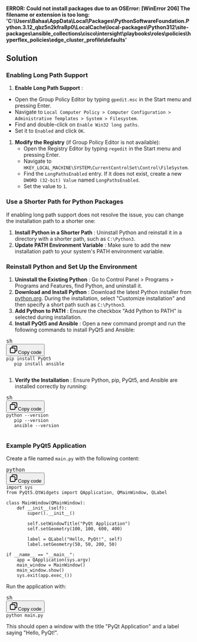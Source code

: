 #### **ERROR: Could not install packages due to an OSError: [WinError 206] The filename or extension is too long: 'C:\\Users\\Bahaa\\AppData\\Local\\Packages\\PythonSoftwareFoundation.Python.3.12_qbz5n2kfra8p0\\LocalCache\\local-packages\\Python312\\site-packages\\ansible_collections\\cisco\\intersight\\playbooks\\roles\\policies\\hyperflex_policies\\edge_cluster_profile\\defaults'**

## Solution


### Enabling Long Path Support

1. **Enable Long Path Support** :

* Open the Group Policy Editor by typing `gpedit.msc` in the Start menu and pressing Enter.
* Navigate to `Local Computer Policy > Computer Configuration > Administrative Templates > System > Filesystem`.
* Find and double-click on `Enable Win32 long paths`.
* Set it to `Enabled` and click `OK`.

1. **Modify the Registry** (if Group Policy Editor is not available):
   * Open the Registry Editor by typing `regedit` in the Start menu and pressing Enter.
   * Navigate to `HKEY_LOCAL_MACHINE\SYSTEM\CurrentControlSet\Control\FileSystem`.
   * Find the `LongPathsEnabled` entry. If it does not exist, create a new `DWORD (32-bit) Value` named `LongPathsEnabled`.
   * Set the value to `1`.

### Use a Shorter Path for Python Packages

If enabling long path support does not resolve the issue, you can change the installation path to a shorter one:

1. **Install Python in a Shorter Path** :
   Uninstall Python and reinstall it in a directory with a shorter path, such as `C:\Python3`.
2. **Update PATH Environment Variable** :
   Make sure to add the new installation path to your system's PATH environment variable.

### Reinstall Python and Set Up the Environment

1. **Uninstall the Existing Python** :
   Go to Control Panel > Programs > Programs and Features, find Python, and uninstall it.
2. **Download and Install Python** :
   Download the latest Python installer from [python.org](https://www.python.org/downloads/). During the installation, select "Customize installation" and then specify a short path such as `C:\Python3`.
3. **Add Python to PATH** :
   Ensure the checkbox "Add Python to PATH" is selected during installation.
4. **Install PyQt5 and Ansible** :
   Open a new command prompt and run the following commands to install PyQt5 and Ansible:

<pre><div class="dark bg-gray-950 rounded-md border-[0.5px] border-token-border-medium"><div class="flex items-center relative text-token-text-secondary bg-token-main-surface-secondary px-4 py-2 text-xs font-sans justify-between rounded-t-md"><span>sh</span><div class="flex items-center"><span class="" data-state="closed"><button class="flex gap-1 items-center"><svg xmlns="http://www.w3.org/2000/svg" width="24" height="24" fill="none" viewBox="0 0 24 24" class="icon-sm"><path fill="currentColor" fill-rule="evenodd" d="M7 5a3 3 0 0 1 3-3h9a3 3 0 0 1 3 3v9a3 3 0 0 1-3 3h-2v2a3 3 0 0 1-3 3H5a3 3 0 0 1-3-3v-9a3 3 0 0 1 3-3h2zm2 2h5a3 3 0 0 1 3 3v5h2a1 1 0 0 0 1-1V5a1 1 0 0 0-1-1h-9a1 1 0 0 0-1 1zM5 9a1 1 0 0 0-1 1v9a1 1 0 0 0 1 1h9a1 1 0 0 0 1-1v-9a1 1 0 0 0-1-1z" clip-rule="evenodd"></path></svg>Copy code</button></span></div></div><div class="overflow-y-auto p-4" dir="ltr"><code class="!whitespace-pre hljs language-sh">pip install PyQt5
   pip install ansible
   </code></div></div></pre>

1. **Verify the Installation** :
   Ensure Python, pip, PyQt5, and Ansible are installed correctly by running:

<pre><div class="dark bg-gray-950 rounded-md border-[0.5px] border-token-border-medium"><div class="flex items-center relative text-token-text-secondary bg-token-main-surface-secondary px-4 py-2 text-xs font-sans justify-between rounded-t-md"><span>sh</span><div class="flex items-center"><span class="" data-state="closed"><button class="flex gap-1 items-center"><svg xmlns="http://www.w3.org/2000/svg" width="24" height="24" fill="none" viewBox="0 0 24 24" class="icon-sm"><path fill="currentColor" fill-rule="evenodd" d="M7 5a3 3 0 0 1 3-3h9a3 3 0 0 1 3 3v9a3 3 0 0 1-3 3h-2v2a3 3 0 0 1-3 3H5a3 3 0 0 1-3-3v-9a3 3 0 0 1 3-3h2zm2 2h5a3 3 0 0 1 3 3v5h2a1 1 0 0 0 1-1V5a1 1 0 0 0-1-1h-9a1 1 0 0 0-1 1zM5 9a1 1 0 0 0-1 1v9a1 1 0 0 0 1 1h9a1 1 0 0 0 1-1v-9a1 1 0 0 0-1-1z" clip-rule="evenodd"></path></svg>Copy code</button></span></div></div><div class="overflow-y-auto p-4" dir="ltr"><code class="!whitespace-pre hljs language-sh">python --version
   pip --version
   ansible --version
   </code></div></div></pre>

### Example PyQt5 Application

Create a file named `main.py` with the following content:

<pre><div class="dark bg-gray-950 rounded-md border-[0.5px] border-token-border-medium"><div class="flex items-center relative text-token-text-secondary bg-token-main-surface-secondary px-4 py-2 text-xs font-sans justify-between rounded-t-md"><span>python</span><div class="flex items-center"><span class="" data-state="closed"><button class="flex gap-1 items-center"><svg xmlns="http://www.w3.org/2000/svg" width="24" height="24" fill="none" viewBox="0 0 24 24" class="icon-sm"><path fill="currentColor" fill-rule="evenodd" d="M7 5a3 3 0 0 1 3-3h9a3 3 0 0 1 3 3v9a3 3 0 0 1-3 3h-2v2a3 3 0 0 1-3 3H5a3 3 0 0 1-3-3v-9a3 3 0 0 1 3-3h2zm2 2h5a3 3 0 0 1 3 3v5h2a1 1 0 0 0 1-1V5a1 1 0 0 0-1-1h-9a1 1 0 0 0-1 1zM5 9a1 1 0 0 0-1 1v9a1 1 0 0 0 1 1h9a1 1 0 0 0 1-1v-9a1 1 0 0 0-1-1z" clip-rule="evenodd"></path></svg>Copy code</button></span></div></div><div class="overflow-y-auto p-4" dir="ltr"><code class="!whitespace-pre hljs language-python">import sys
from PyQt5.QtWidgets import QApplication, QMainWindow, QLabel

class MainWindow(QMainWindow):
    def __init__(self):
        super().__init__()

        self.setWindowTitle("PyQt Application")
        self.setGeometry(100, 100, 600, 400)

        label = QLabel("Hello, PyQt!", self)
        label.setGeometry(50, 50, 200, 50)

if __name__ == "__main__":
    app = QApplication(sys.argv)
    main_window = MainWindow()
    main_window.show()
    sys.exit(app.exec_())
</code></div></div></pre>

Run the application with:

<pre><div class="dark bg-gray-950 rounded-md border-[0.5px] border-token-border-medium"><div class="flex items-center relative text-token-text-secondary bg-token-main-surface-secondary px-4 py-2 text-xs font-sans justify-between rounded-t-md"><span>sh</span><div class="flex items-center"><span class="" data-state="closed"><button class="flex gap-1 items-center"><svg xmlns="http://www.w3.org/2000/svg" width="24" height="24" fill="none" viewBox="0 0 24 24" class="icon-sm"><path fill="currentColor" fill-rule="evenodd" d="M7 5a3 3 0 0 1 3-3h9a3 3 0 0 1 3 3v9a3 3 0 0 1-3 3h-2v2a3 3 0 0 1-3 3H5a3 3 0 0 1-3-3v-9a3 3 0 0 1 3-3h2zm2 2h5a3 3 0 0 1 3 3v5h2a1 1 0 0 0 1-1V5a1 1 0 0 0-1-1h-9a1 1 0 0 0-1 1zM5 9a1 1 0 0 0-1 1v9a1 1 0 0 0 1 1h9a1 1 0 0 0 1-1v-9a1 1 0 0 0-1-1z" clip-rule="evenodd"></path></svg>Copy code</button></span></div></div><div class="overflow-y-auto p-4" dir="ltr"><code class="!whitespace-pre hljs language-sh">python main.py
</code></div></div></pre>

This should open a window with the title "PyQt Application" and a label saying "Hello, PyQt!".
